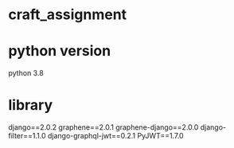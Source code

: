 # craft_assignment

# python version

python 3.8

# library

django==2.0.2
graphene==2.0.1
graphene-django==2.0.0
django-filter==1.1.0
django-graphql-jwt==0.2.1
PyJWT==1.7.0